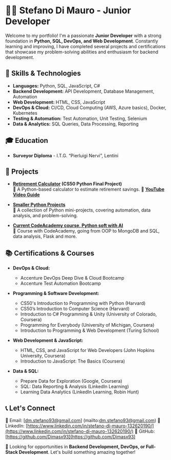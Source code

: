 # 👨‍💻 Stefano Di Mauro - Junior Developer

Welcome to my portfolio! I'm a passionate **Junior Developer** with a strong foundation in **Python, SQL, DevOps, and Web Development**. Constantly learning and improving, I have completed several projects and certifications that showcase my problem-solving abilities and enthusiasm for backend development.

## 🚀 Skills & Technologies
- **Languages:** Python, SQL, JavaScript, C#
- **Backend Development:** API Development, Database Management, Automation
- **Web Development:** HTML, CSS, JavaScript
- **DevOps & Cloud:** CI/CD, Cloud Computing (AWS, Azure basics), Docker, Kubernetes
- **Testing & Automation:** Test Automation, Unit Testing, Selenium
- **Data & Analytics:** SQL Queries, Data Processing, Reporting

## 🎓 Education
- **Surveyor Diploma** - I.T.G. “Pierluigi Nervi”, Lentini

## 📌 Projects
- **[Retirement Calculator]([https://github.com/your-github/retirement-calculator](https://github.com/Dimasx93/Portfolio/tree/main/Dimasx93-cs50-problems-2022-python-project)) (CS50 Python Final Project)**  
  🔹 A Python-based calculator to estimate retirement savings. 
  🔹 **[YouTube Video Guide]([https://youtu.be/your-video-link](https://www.youtube.com/watch?v=FFTFLssVJS4&t=46s))**

- **[Smaller Python Projects]([https://github.com/your-github/smaller-python-projects](https://github.com/Dimasx93/Portfolio/tree/main/Projects_Python))**  
  🔹 A collection of Python mini-projects, covering automation, data analysis, and problem-solving.

- **[Current CodeAcademy course, Python soft with AI]([https://reeborg.ca](https://github.com/Dimasx93/CodeAcademy))**  
  🔹 Course with CodeAcademy, going from OOP to MongoDB and SQL, data analysis, Flask and more.

## 📚 Certifications & Courses
- **DevOps & Cloud:**
  - Accenture DevOps Deep Dive & Cloud Bootcamp
  - Accenture Test Automation Bootcamp

- **Programming & Software Development:**
  - CS50's Introduction to Programming with Python (Harvard)
  - CS50’s Introduction to Computer Science (Harvard)
  - Introduction to C# Programming & Unity (University of Colorado, Coursera)
  - Programming for Everybody (University of Michigan, Coursera)
  - Introduction to Programming & Web Development (Turing School)

- **Web Development & JavaScript:**
  - HTML, CSS, and JavaScript for Web Developers (John Hopkins University, Coursera)
  - Introduction to JavaScript: The Basics (Coursera)

- **Data & SQL:**
  - Prepare Data for Exploration (Google, Coursera)
  - SQL: Data Reporting & Analysis (LinkedIn Learning)
  - Learning Data Analytics (LinkedIn Learning, Robin Hunt)

## 📞 Let's Connect
📧 Email: [dm.stefano93@gmail.com] (mailto:dm.stefano93@gmail.com)
💼 LinkedIn: [https://www.linkedin.com/in/stefano-di-mauro-132620190/](https://www.linkedin.com/in/stefano-di-mauro-132620190/)
📂 GitHub: [https://github.com/Dimasx93](https://github.com/Dimasx93)

🚀 Looking for opportunities in **Backend Development, DevOps, or Full-Stack Development**. Let's build something amazing together!

